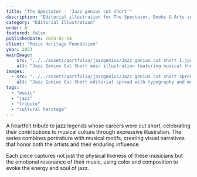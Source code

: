 ```yaml
---
title: "The Spectator - 'Jazz genius cut short'"
description: "Editorial illustration for The Spectator, Books & Arts section. (charcoal)"
category: "Editorial Illustration"
order: 8
featured: false
publishedDate: 2023-02-14
client: "Music Heritage Foundation"
year: 2023
mainImage:
    src: "../../assets/portfolio/jazzgenius/Jazz genius cut short 1.jpg"
    alt: "Jazz Genius Cut Short main illustration featuring musical themes and portrait elements"
images:
  - src: "../../assets/portfolio/jazzgenius/Jazz genius cut short spread 2.png"
    alt: "Jazz Genius Cut Short editorial spread with typography and musical imagery"
tags:
  - "music"
  - "jazz"
  - "tribute"
  - "cultural heritage"
---
```


A heartfelt tribute to jazz legends whose careers were cut short, celebrating their contributions to musical culture through expressive illustration. The series combines portraiture with musical motifs, creating visual narratives that honor both the artists and their enduring influence.

Each piece captures not just the physical likeness of these musicians but the emotional resonance of their music, using color and composition to evoke the energy and soul of jazz.
